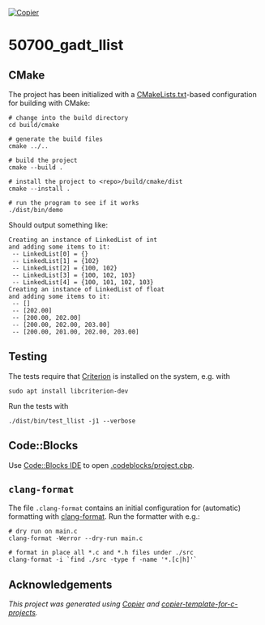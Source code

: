 [![Copier](https://img.shields.io/endpoint?url=https://raw.githubusercontent.com/copier-org/copier/master/img/badge/badge-grayscale-inverted-border-orange.json)](https://github.com/copier-org/copier)

# 50700_gadt_llist

## CMake

The project has been initialized with a [CMakeLists.txt](CMakeLists.txt)-based
configuration for building with CMake:

```shell
# change into the build directory
cd build/cmake

# generate the build files
cmake ../..

# build the project
cmake --build .

# install the project to <repo>/build/cmake/dist
cmake --install .

# run the program to see if it works
./dist/bin/demo
```

Should output something like:

```text
Creating an instance of LinkedList of int
and adding some items to it:
 -- LinkedList[0] = {}
 -- LinkedList[1] = {102}
 -- LinkedList[2] = {100, 102}
 -- LinkedList[3] = {100, 102, 103}
 -- LinkedList[4] = {100, 101, 102, 103}
Creating an instance of LinkedList of float
and adding some items to it:
 -- []
 -- [202.00]
 -- [200.00, 202.00]
 -- [200.00, 202.00, 203.00]
 -- [200.00, 201.00, 202.00, 203.00]
```

## Testing

The tests require that [Criterion](https://github.com/Snaipe/Criterion) is installed on the system, e.g. with

```shell
sudo apt install libcriterion-dev
```

Run the tests with

```shell
./dist/bin/test_llist -j1 --verbose
```
## Code::Blocks

Use [Code::Blocks IDE](https://www.codeblocks.org/) to open [.codeblocks/project.cbp](.codeblocks/project.cbp). 

## `clang-format`

The file `.clang-format` contains an initial configuration for (automatic) formatting with [clang-format](https://clang.llvm.org/docs/ClangFormat.html). Run the formatter with e.g.:

```shell
# dry run on main.c
clang-format -Werror --dry-run main.c

# format in place all *.c and *.h files under ./src
clang-format -i `find ./src -type f -name '*.[c|h]'`
```

## Acknowledgements

_This project was generated using [Copier](https://pypi.org/project/copier) and [copier-template-for-c-projects](https://github.com/jspaaks/copier-template-for-c-template)._
